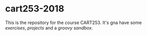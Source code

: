 # cart253-2018

This is the repository for the course CART253.
It's gna have some _exercises_, _projects_ and a _groovy sandbox_.

